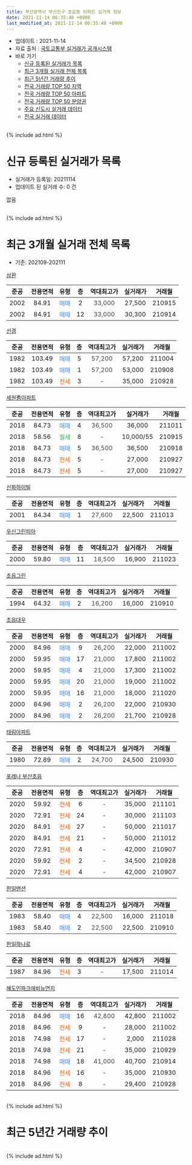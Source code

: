 ```yaml
---
title: 부산광역시 부산진구 초읍동 아파트 실거래 정보
date: 2021-11-14 06:35:48 +0900
last_modified_at: 2021-11-14 06:35:48 +0900
---
```


* 업데이트 : 2021-11-14
* 자료 출처 : [국토교통부 실거래가 공개시스템](http://rt.molit.go.kr)
* 바로 가기
    * [신규 등록된 실거래가 목록](#신규-등록된-실거래가-목록)
    * [최근 3개월 실거래 전체 목록](#최근-3개월-실거래-전체-목록)
    * [최근 5년간 거래량 추이](#최근-5년간-거래량-추이)
    * [전국 거래량 TOP 50 지역](https://inasie.github.io/apt-trade-info/최근-3개월-전국에서-가장-거래가-많이-발생한-지역)
    * [전국 거래량 TOP 50 아파트](https://inasie.github.io/apt-trade-info/최근-3개월-전국에서-가장-거래가-많이-발생한-아파트)
    * [전국 거래량 TOP 50 분양권](https://inasie.github.io/apt-trade-info/최근-3개월-전국에서-가장-거래가-많이-발생한-분양권)
    * [주요 신도시 실거래 데이터](https://inasie.github.io/apt-trade-info/주요-신도시)
    * [전국 실거래 데이터](https://inasie.github.io/apt-trade-info/전국)
<br>
{% include ad.html %}
<br>

# 신규 등록된 실거래가 목록
* 실거래가 등록일: 20211114
* 업데이트 된 실거래 수: 0 건

없음

<br>
{% include ad.html %}
<br>

# 최근 3개월 실거래 전체 목록
* 기준: 202109-202111


[삼환](https://search.naver.com/search.naver?query=%EB%B6%80%EC%82%B0%EA%B4%91%EC%97%AD%EC%8B%9C+%EB%B6%80%EC%82%B0%EC%A7%84%EA%B5%AC+%EC%B4%88%EC%9D%8D%EB%8F%99+%EC%82%BC%ED%99%98)

|준공|전용면적|유형|층|역대최고가|실거래가|거래월|
|:---:|:---:|:---:|:---:|:---:|:---:|:---:|
|2002|84.91|<span style="color:#4285f3">매매</span>|2|<span style="color:#444444">33,000</span>|27,500|210915|
|2002|84.91|<span style="color:#4285f3">매매</span>|12|<span style="color:#444444">33,000</span>|30,300|210914|

[선경](https://search.naver.com/search.naver?query=%EB%B6%80%EC%82%B0%EA%B4%91%EC%97%AD%EC%8B%9C+%EB%B6%80%EC%82%B0%EC%A7%84%EA%B5%AC+%EC%B4%88%EC%9D%8D%EB%8F%99+%EC%84%A0%EA%B2%BD)

|준공|전용면적|유형|층|역대최고가|실거래가|거래월|
|:---:|:---:|:---:|:---:|:---:|:---:|:---:|
|1982|103.49|<span style="color:#4285f3">매매</span>|5|<span style="color:#444444">57,200</span>|57,200|211004|
|1982|103.49|<span style="color:#4285f3">매매</span>|1|<span style="color:#444444">57,200</span>|53,000|210908|
|1982|103.49|<span style="color:#ff5a00">전세</span>|3|<span style="color:#444444">-</span>|35,000|210928|

[세원秀아파트](https://search.naver.com/search.naver?query=%EB%B6%80%EC%82%B0%EA%B4%91%EC%97%AD%EC%8B%9C+%EB%B6%80%EC%82%B0%EC%A7%84%EA%B5%AC+%EC%B4%88%EC%9D%8D%EB%8F%99+%EC%84%B8%EC%9B%90%E7%A7%80%EC%95%84%ED%8C%8C%ED%8A%B8)

|준공|전용면적|유형|층|역대최고가|실거래가|거래월|
|:---:|:---:|:---:|:---:|:---:|:---:|:---:|
|2018|84.73|<span style="color:#4285f3">매매</span>|4|<span style="color:#444444">36,500</span>|36,000|211011|
|2018|58.56|<span style="color:#34a853">월세</span>|8|<span style="color:#444444">-</span>|10,000/55|210915|
|2018|84.73|<span style="color:#4285f3">매매</span>|5|<span style="color:#444444">36,500</span>|36,500|210918|
|2018|84.73|<span style="color:#ff5a00">전세</span>|5|<span style="color:#444444">-</span>|27,000|210927|
|2018|84.73|<span style="color:#ff5a00">전세</span>|5|<span style="color:#444444">-</span>|27,000|210927|

[신화하이빌](https://search.naver.com/search.naver?query=%EB%B6%80%EC%82%B0%EA%B4%91%EC%97%AD%EC%8B%9C+%EB%B6%80%EC%82%B0%EC%A7%84%EA%B5%AC+%EC%B4%88%EC%9D%8D%EB%8F%99+%EC%8B%A0%ED%99%94%ED%95%98%EC%9D%B4%EB%B9%8C)

|준공|전용면적|유형|층|역대최고가|실거래가|거래월|
|:---:|:---:|:---:|:---:|:---:|:---:|:---:|
|2001|84.34|<span style="color:#4285f3">매매</span>|1|<span style="color:#444444">27,600</span>|22,500|211013|

[우신그린피아](https://search.naver.com/search.naver?query=%EB%B6%80%EC%82%B0%EA%B4%91%EC%97%AD%EC%8B%9C+%EB%B6%80%EC%82%B0%EC%A7%84%EA%B5%AC+%EC%B4%88%EC%9D%8D%EB%8F%99+%EC%9A%B0%EC%8B%A0%EA%B7%B8%EB%A6%B0%ED%94%BC%EC%95%84)

|준공|전용면적|유형|층|역대최고가|실거래가|거래월|
|:---:|:---:|:---:|:---:|:---:|:---:|:---:|
|2000|59.80|<span style="color:#4285f3">매매</span>|11|<span style="color:#444444">18,500</span>|16,900|211023|

[초읍그린](https://search.naver.com/search.naver?query=%EB%B6%80%EC%82%B0%EA%B4%91%EC%97%AD%EC%8B%9C+%EB%B6%80%EC%82%B0%EC%A7%84%EA%B5%AC+%EC%B4%88%EC%9D%8D%EB%8F%99+%EC%B4%88%EC%9D%8D%EA%B7%B8%EB%A6%B0)

|준공|전용면적|유형|층|역대최고가|실거래가|거래월|
|:---:|:---:|:---:|:---:|:---:|:---:|:---:|
|1994|64.32|<span style="color:#4285f3">매매</span>|2|<span style="color:#444444">16,200</span>|16,000|210910|

[초읍대우](https://search.naver.com/search.naver?query=%EB%B6%80%EC%82%B0%EA%B4%91%EC%97%AD%EC%8B%9C+%EB%B6%80%EC%82%B0%EC%A7%84%EA%B5%AC+%EC%B4%88%EC%9D%8D%EB%8F%99+%EC%B4%88%EC%9D%8D%EB%8C%80%EC%9A%B0)

|준공|전용면적|유형|층|역대최고가|실거래가|거래월|
|:---:|:---:|:---:|:---:|:---:|:---:|:---:|
|2000|84.96|<span style="color:#4285f3">매매</span>|9|<span style="color:#444444">26,200</span>|22,000|211002|
|2000|59.95|<span style="color:#4285f3">매매</span>|17|<span style="color:#444444">21,000</span>|17,800|211002|
|2000|59.95|<span style="color:#4285f3">매매</span>|4|<span style="color:#444444">21,000</span>|17,300|211002|
|2000|59.95|<span style="color:#4285f3">매매</span>|20|<span style="color:#444444">21,000</span>|19,000|211002|
|2000|59.95|<span style="color:#4285f3">매매</span>|16|<span style="color:#444444">21,000</span>|18,000|211020|
|2000|84.96|<span style="color:#4285f3">매매</span>|2|<span style="color:#444444">26,200</span>|22,000|210930|
|2000|84.96|<span style="color:#4285f3">매매</span>|2|<span style="color:#444444">26,200</span>|21,700|210928|

[태림아파트](https://search.naver.com/search.naver?query=%EB%B6%80%EC%82%B0%EA%B4%91%EC%97%AD%EC%8B%9C+%EB%B6%80%EC%82%B0%EC%A7%84%EA%B5%AC+%EC%B4%88%EC%9D%8D%EB%8F%99+%ED%83%9C%EB%A6%BC%EC%95%84%ED%8C%8C%ED%8A%B8)

|준공|전용면적|유형|층|역대최고가|실거래가|거래월|
|:---:|:---:|:---:|:---:|:---:|:---:|:---:|
|1980|72.89|<span style="color:#4285f3">매매</span>|2|<span style="color:#444444">24,700</span>|24,500|210930|

[포레나 부산초읍](https://search.naver.com/search.naver?query=%EB%B6%80%EC%82%B0%EA%B4%91%EC%97%AD%EC%8B%9C+%EB%B6%80%EC%82%B0%EC%A7%84%EA%B5%AC+%EC%B4%88%EC%9D%8D%EB%8F%99+%ED%8F%AC%EB%A0%88%EB%82%98+%EB%B6%80%EC%82%B0%EC%B4%88%EC%9D%8D)

|준공|전용면적|유형|층|역대최고가|실거래가|거래월|
|:---:|:---:|:---:|:---:|:---:|:---:|:---:|
|2020|59.92|<span style="color:#ff5a00">전세</span>|6|<span style="color:#444444">-</span>|35,000|211101|
|2020|72.91|<span style="color:#ff5a00">전세</span>|24|<span style="color:#444444">-</span>|30,000|211103|
|2020|84.91|<span style="color:#ff5a00">전세</span>|27|<span style="color:#444444">-</span>|50,000|211017|
|2020|84.91|<span style="color:#ff5a00">전세</span>|21|<span style="color:#444444">-</span>|50,000|211012|
|2020|72.91|<span style="color:#ff5a00">전세</span>|4|<span style="color:#444444">-</span>|42,000|210907|
|2020|59.92|<span style="color:#ff5a00">전세</span>|2|<span style="color:#444444">-</span>|34,500|210928|
|2020|72.91|<span style="color:#ff5a00">전세</span>|4|<span style="color:#444444">-</span>|42,000|210907|

[한일맨션](https://search.naver.com/search.naver?query=%EB%B6%80%EC%82%B0%EA%B4%91%EC%97%AD%EC%8B%9C+%EB%B6%80%EC%82%B0%EC%A7%84%EA%B5%AC+%EC%B4%88%EC%9D%8D%EB%8F%99+%ED%95%9C%EC%9D%BC%EB%A7%A8%EC%85%98)

|준공|전용면적|유형|층|역대최고가|실거래가|거래월|
|:---:|:---:|:---:|:---:|:---:|:---:|:---:|
|1983|58.40|<span style="color:#4285f3">매매</span>|4|<span style="color:#444444">22,500</span>|16,000|211018|
|1983|58.40|<span style="color:#4285f3">매매</span>|2|<span style="color:#444444">22,500</span>|22,500|210910|

[한일하나로](https://search.naver.com/search.naver?query=%EB%B6%80%EC%82%B0%EA%B4%91%EC%97%AD%EC%8B%9C+%EB%B6%80%EC%82%B0%EC%A7%84%EA%B5%AC+%EC%B4%88%EC%9D%8D%EB%8F%99+%ED%95%9C%EC%9D%BC%ED%95%98%EB%82%98%EB%A1%9C)

|준공|전용면적|유형|층|역대최고가|실거래가|거래월|
|:---:|:---:|:---:|:---:|:---:|:---:|:---:|
|1987|84.96|<span style="color:#ff5a00">전세</span>|3|<span style="color:#444444">-</span>|17,500|211014|

[혜도인파크에비뉴연지](https://search.naver.com/search.naver?query=%EB%B6%80%EC%82%B0%EA%B4%91%EC%97%AD%EC%8B%9C+%EB%B6%80%EC%82%B0%EC%A7%84%EA%B5%AC+%EC%B4%88%EC%9D%8D%EB%8F%99+%ED%98%9C%EB%8F%84%EC%9D%B8%ED%8C%8C%ED%81%AC%EC%97%90%EB%B9%84%EB%89%B4%EC%97%B0%EC%A7%80)

|준공|전용면적|유형|층|역대최고가|실거래가|거래월|
|:---:|:---:|:---:|:---:|:---:|:---:|:---:|
|2018|84.96|<span style="color:#4285f3">매매</span>|16|<span style="color:#444444">42,800</span>|42,800|211002|
|2018|84.96|<span style="color:#ff5a00">전세</span>|9|<span style="color:#444444">-</span>|28,000|211002|
|2018|74.98|<span style="color:#ff5a00">전세</span>|17|<span style="color:#444444">-</span>|2,000|211028|
|2018|74.98|<span style="color:#ff5a00">전세</span>|21|<span style="color:#444444">-</span>|35,000|210929|
|2018|74.98|<span style="color:#4285f3">매매</span>|18|<span style="color:#444444">41,000</span>|40,700|210914|
|2018|84.96|<span style="color:#ff5a00">전세</span>|16|<span style="color:#444444">-</span>|35,000|210930|
|2018|84.96|<span style="color:#ff5a00">전세</span>|8|<span style="color:#444444">-</span>|29,400|210928|


<br>
{% include ad.html %}
<br>

# 최근 5년간 거래량 추이


<div style="width:100%;">
    <canvas id="deal_progress" height="200"></canvas>
</div>

<script>
new Chart(document.getElementById("deal_progress"), {
    type: 'line',
    data: {
        labels: ['201611','201612','201701','201702','201703','201704','201705','201706','201707','201708','201709','201710','201711','201712','201801','201802','201803','201804','201805','201806','201807','201808','201809','201810','201811','201812','201901','201902','201903','201904','201905','201906','201907','201908','201909','201910','201911','201912','202001','202002','202003','202004','202005','202006','202007','202008','202009','202010','202011','202012','202101','202102','202103','202104','202105','202106','202107','202108','202109','202110','202111'],
        datasets: [{
            label: '매매',
            pointRadius: 1,
            data: [12, 4, 7, 8, 6, 10, 5, 12, 12, 8, 14, 11, 7, 6, 8, 13, 19, 10, 10, 11, 10, 7, 10, 14, 6, 4, 7, 4, 11, 10, 8, 6, 11, 5, 8, 29, 109, 53, 24, 39, 17, 33, 49, 84, 20, 5, 9, 30, 40, 45, 18, 22, 14, 27, 30, 21, 11, 14, 10, 11, 0],
            borderColor: "rgba(255, 201, 14, 1)",
            backgroundColor: "rgba(255, 201, 14, 0.5)",
            fill: false,
            lineTension: 0
        },{
            label: '전월세',
            pointRadius: 1,
            data: [3, 1, 2, 6, 3, 3, 4, 2, 4, 7, 8, 5, 3, 5, 6, 6, 9, 8, 6, 5, 3, 2, 4, 10, 1, 3, 4, 5, 5, 4, 7, 5, 9, 2, 5, 4, 2, 10, 5, 9, 5, 16, 36, 85, 31, 17, 12, 10, 14, 13, 6, 5, 10, 10, 17, 15, 12, 8, 10, 5, 2],
            borderColor: "rgba(0, 141, 185, 1)",
            backgroundColor: "rgba(0, 141, 185, 0.5)",
            fill: false,
            lineTension: 0
        }
        ]
    },
    options: {
        responsive: true,
        title: {
            display: false
        },
        tooltips: {
            mode: 'index',
            intersect: false
        },
        hover: {
            mode: 'nearest',
            intersect: true
        },
        scales: {
            xAxes: [{
                display: true,
                scaleLabel: {
                    display: true,
                    labelString: '년/월'
                }
            }],
            yAxes: [{
                display: true,
                ticks: {
                    suggestedMin: 0,
                },
                scaleLabel: {
                    display: true,
                    labelString: '실거래 수'
                }
            }]
        }
    }
});

</script>


<br>
{% include ad.html %}
<br>

